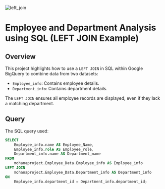 ![left_join](https://github.com/user-attachments/assets/bf57d15c-d86b-4333-8cd9-b5b2f17d2a39)

# Employee and Department Analysis using SQL (LEFT JOIN Example)

## Overview
This project highlights how to use a `LEFT JOIN` in SQL within Google BigQuery to combine data from two datasets:
- `Employee_info`: Contains employee details.
- `Department_info`: Contains department details.

The `LEFT JOIN` ensures all employee records are displayed, even if they lack a matching department.

## Query
The SQL query used:
```sql
SELECT 
    Employee_info.name AS Employee_Name,
    Employee_info.role AS Employee_role,
    Department_info.name AS Department_name
FROM 
    mohanaproject.Employee_Data.Employee_info AS Employee_info
LEFT JOIN 
    mohanaproject.Employee_Data.Department_info AS Department_info
ON 
    Employee_info.department_id = Department_info.department_id;

